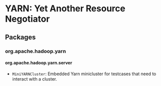 # YARN: Yet Another Resource Negotiator


## Packages

### org.apache.hadoop.yarn


#### org.apache.hadoop.yarn.server

- `MiniYARNCluster`: Embedded Yarn minicluster for testcases that need to interact with a cluster.
